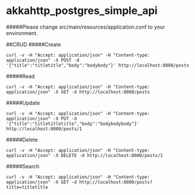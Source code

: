 # akkahttp_postgres_simple_api
#####Please change src/main/resources/application.conf to your environment.

##CRUD
#####Create
```
curl -v -H "Accept: application/json" -H "Content-type: application/json" -X POST -d '{"title":"titletitle","body":"bodybody"}' http://localhost:8080/posts
```
#####Read
```
curl -v -H "Accept: application/json" -H "Content-type: application/json" -X GET -d http://localhost:8080/posts
```
#####Update
```
curl -v -H "Accept: application/json" -H "Content-type: application/json" -X PUT -d '{"title":"titletitletitle","body":"bodybodybody"}' http://localhost:8080/posts/1
```
#####Delete
```
curl -v -H "Accept: application/json" -H "Content-type: application/json" -X DELETE -d http://localhost:8080/posts/1
```
#####Search
```
curl -v -H "Accept: application/json" -H "Content-type: application/json" -X GET -d http://localhost:8080/posts?title=titletitle
```
